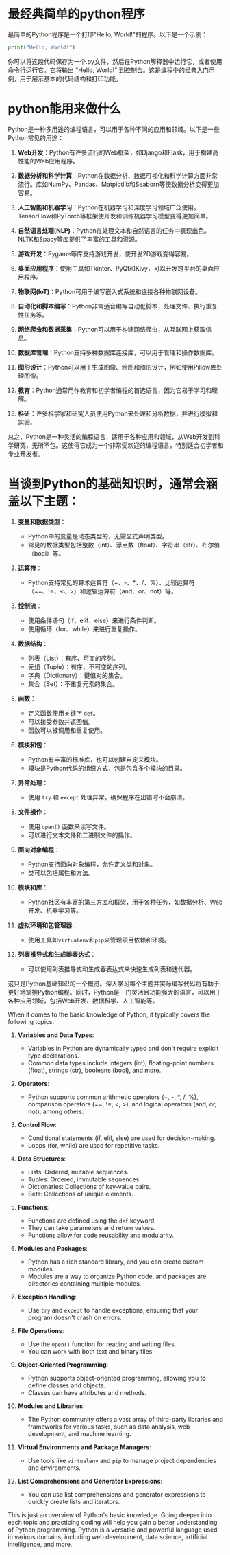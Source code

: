 # 最经典简单的python程序

最简单的Python程序是一个打印"Hello, World!"的程序。以下是一个示例：

```python
print("Hello, World!")
```

你可以将这段代码保存为一个.py文件，然后在Python解释器中运行它，或者使用命令行运行它。它将输出 "Hello, World!" 到控制台。这是编程中的经典入门示例，用于展示基本的代码结构和打印功能。

# python能用来做什么

Python是一种多用途的编程语言，可以用于各种不同的应用和领域。以下是一些Python常见的用途：

1. **Web开发**：Python有许多流行的Web框架，如Django和Flask，用于构建高性能的Web应用程序。

2. **数据分析和科学计算**：Python在数据分析、数据可视化和科学计算方面非常流行。库如NumPy、Pandas、Matplotlib和Seaborn等使数据分析变得更加容易。

3. **人工智能和机器学习**：Python在机器学习和深度学习领域广泛使用。TensorFlow和PyTorch等框架使开发和训练机器学习模型变得更加简单。

4. **自然语言处理(NLP)**：Python在处理文本和自然语言的任务中表现出色。NLTK和Spacy等库提供了丰富的工具和资源。

5. **游戏开发**：Pygame等库支持游戏开发，使开发2D游戏变得容易。

6. **桌面应用程序**：使用工具如Tkinter、PyQt和Kivy，可以开发跨平台的桌面应用程序。

7. **物联网(IoT)**：Python可用于编写嵌入式系统和连接各种物联网设备。

8. **自动化和脚本编写**：Python非常适合编写自动化脚本，处理文件、执行重复性任务等。

9. **网络爬虫和数据采集**：Python可以用于构建网络爬虫，从互联网上获取信息。

10. **数据库管理**：Python支持多种数据库连接库，可以用于管理和操作数据库。

11. **图形设计**：Python可以用于生成图像、绘图和图形设计，例如使用Pillow库处理图像。

12. **教育**：Python通常用作教育和初学者编程的首选语言，因为它易于学习和理解。

13. **科研**：许多科学家和研究人员使用Python来处理和分析数据，并进行模拟和实验。

总之，Python是一种灵活的编程语言，适用于各种应用和领域，从Web开发到科学研究，无所不包。这使得它成为一个非常受欢迎的编程语言，特别适合初学者和专业开发者。

# 当谈到Python的基础知识时，通常会涵盖以下主题：

1. **变量和数据类型**：
   
   - Python中的变量是动态类型的，无需显式声明类型。
   - 常见的数据类型包括整数（int）、浮点数（float）、字符串（str）、布尔值（bool）等。

2. **运算符**：
   
   - Python支持常见的算术运算符（+、-、*、/、%）、比较运算符（==、!=、<、>）和逻辑运算符（and、or、not）等。

3. **控制流**：
   
   - 使用条件语句（if、elif、else）来进行条件判断。
   - 使用循环（for、while）来进行重复操作。

4. **数据结构**：
   
   - 列表（List）：有序、可变的序列。
   - 元组（Tuple）：有序、不可变的序列。
   - 字典（Dictionary）：键值对的集合。
   - 集合（Set）：不重复元素的集合。

5. **函数**：
   
   - 定义函数使用关键字 `def`。
   - 可以接受参数并返回值。
   - 函数可以被调用和重复使用。

6. **模块和包**：
   
   - Python有丰富的标准库，也可以创建自定义模块。
   - 模块是Python代码的组织方式，包是包含多个模块的目录。

7. **异常处理**：
   
   - 使用 `try` 和 `except` 处理异常，确保程序在出错时不会崩溃。

8. **文件操作**：
   
   - 使用 `open()` 函数来读写文件。
   - 可以进行文本文件和二进制文件的操作。

9. **面向对象编程**：
   
   - Python支持面向对象编程，允许定义类和对象。
   - 类可以包括属性和方法。

10. **模块和库**：
    
    - Python社区有丰富的第三方库和框架，用于各种任务，如数据分析、Web开发、机器学习等。

11. **虚拟环境和包管理器**：
    
    - 使用工具如`virtualenv`和`pip`来管理项目依赖和环境。

12. **列表推导式和生成器表达式**：
    
    - 可以使用列表推导式和生成器表达式来快速生成列表和迭代器。

这只是Python基础知识的一个概览。深入学习每个主题并实际编写代码将有助于更好地掌握Python编程。同时，Python是一门灵活且功能强大的语言，可以用于各种应用领域，包括Web开发、数据科学、人工智能等。

When it comes to the basic knowledge of Python, it typically covers the following topics:

1. **Variables and Data Types**:
   
   - Variables in Python are dynamically typed and don't require explicit type declarations.
   - Common data types include integers (int), floating-point numbers (float), strings (str), booleans (bool), and more.

2. **Operators**:
   
   - Python supports common arithmetic operators (+, -, *, /, %), comparison operators (==, !=, <, >), and logical operators (and, or, not), among others.

3. **Control Flow**:
   
   - Conditional statements (if, elif, else) are used for decision-making.
   - Loops (for, while) are used for repetitive tasks.

4. **Data Structures**:
   
   - Lists: Ordered, mutable sequences.
   - Tuples: Ordered, immutable sequences.
   - Dictionaries: Collections of key-value pairs.
   - Sets: Collections of unique elements.

5. **Functions**:
   
   - Functions are defined using the `def` keyword.
   - They can take parameters and return values.
   - Functions allow for code reusability and modularity.

6. **Modules and Packages**:
   
   - Python has a rich standard library, and you can create custom modules.
   - Modules are a way to organize Python code, and packages are directories containing multiple modules.

7. **Exception Handling**:
   
   - Use `try` and `except` to handle exceptions, ensuring that your program doesn't crash on errors.

8. **File Operations**:
   
   - Use the `open()` function for reading and writing files.
   - You can work with both text and binary files.

9. **Object-Oriented Programming**:
   
   - Python supports object-oriented programming, allowing you to define classes and objects.
   - Classes can have attributes and methods.

10. **Modules and Libraries**:
    
    - The Python community offers a vast array of third-party libraries and frameworks for various tasks, such as data analysis, web development, and machine learning.

11. **Virtual Environments and Package Managers**:
    
    - Use tools like `virtualenv` and `pip` to manage project dependencies and environments.

12. **List Comprehensions and Generator Expressions**:
    
    - You can use list comprehensions and generator expressions to quickly create lists and iterators.

This is just an overview of Python's basic knowledge. Going deeper into each topic and practicing coding will help you gain a better understanding of Python programming. Python is a versatile and powerful language used in various domains, including web development, data science, artificial intelligence, and more.
